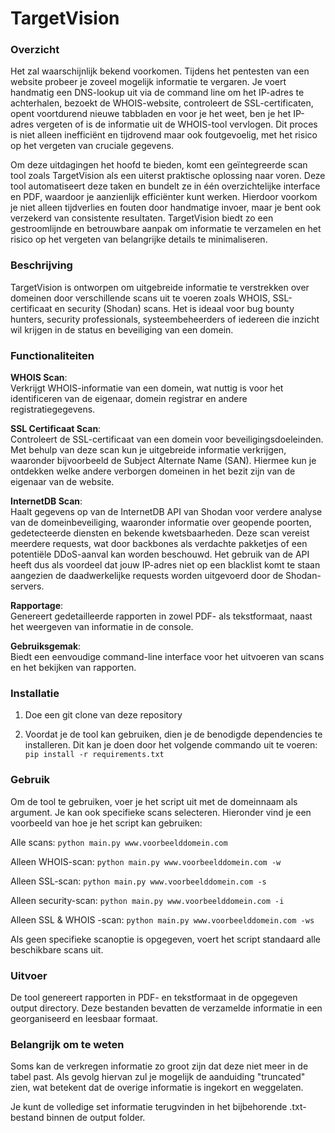 # TargetVision
### Overzicht
Het zal waarschijnlijk bekend voorkomen. Tijdens het pentesten van een website probeer je zoveel mogelijk informatie te vergaren. Je voert handmatig een DNS-lookup uit via de command line om het IP-adres te achterhalen, bezoekt de WHOIS-website, controleert de SSL-certificaten, opent voortdurend nieuwe tabbladen en voor je het weet, ben je het IP-adres vergeten of is de informatie uit de WHOIS-tool vervlogen. Dit proces is niet alleen inefficiënt en tijdrovend maar ook foutgevoelig, met het risico op het vergeten van cruciale gegevens.

Om deze uitdagingen het hoofd te bieden, komt een geïntegreerde scan tool zoals TargetVision als een uiterst praktische oplossing naar voren. Deze tool automatiseert deze taken en bundelt ze in één overzichtelijke interface en PDF, waardoor je aanzienlijk efficiënter kunt werken. Hierdoor voorkom je niet alleen tijdverlies en fouten door handmatige invoer, maar je bent ook verzekerd van consistente resultaten. TargetVision biedt zo een gestroomlijnde en betrouwbare aanpak om informatie te verzamelen en het risico op het vergeten van belangrijke details te minimaliseren.

### Beschrijving
TargetVision is ontworpen om uitgebreide informatie te verstrekken over domeinen door verschillende scans uit te voeren zoals WHOIS, SSL-certificaat en security (Shodan) scans. Het is ideaal voor bug bounty hunters, security professionals, systeembeheerders of iedereen die inzicht wil krijgen in de status en beveiliging van een domein.

### Functionaliteiten

**WHOIS Scan**:  
Verkrijgt WHOIS-informatie van een domein, wat nuttig is voor het identificeren van de eigenaar, domein registrar en andere registratiegegevens.

**SSL Certificaat Scan**:  
Controleert de SSL-certificaat van een domein voor beveiligingsdoeleinden.
Met behulp van deze scan kun je uitgebreide informatie verkrijgen, waaronder bijvoorbeeld de Subject Alternate Name (SAN). Hiermee kun je ontdekken welke andere verborgen domeinen in het bezit zijn van de eigenaar van de website.

**InternetDB Scan**:  
Haalt gegevens op van de InternetDB API van Shodan voor verdere analyse van de domeinbeveiliging, waaronder informatie over geopende poorten, gedetecteerde diensten en bekende kwetsbaarheden.
Deze scan vereist meerdere requests, wat door backbones als verdachte pakketjes of een potentiële DDoS-aanval kan worden beschouwd.
Het gebruik van de API heeft dus als voordeel dat jouw IP-adres niet op een blacklist komt te staan aangezien de daadwerkelijke requests worden uitgevoerd door de Shodan-servers.

**Rapportage**:  
Genereert gedetailleerde rapporten in zowel PDF- als tekstformaat, naast het weergeven van informatie in de console.

**Gebruiksgemak**:  
Biedt een eenvoudige command-line interface voor het uitvoeren van scans en het bekijken van rapporten.

### Installatie
1. Doe een git clone van deze repository

2. Voordat je de tool kan gebruiken, dien je de benodigde dependencies te installeren. 
Dit kan je doen door het volgende commando uit te voeren:  
```pip install -r requirements.txt```

### Gebruik
Om de tool te gebruiken, voer je het script uit met de domeinnaam als argument. Je kan ook specifieke scans selecteren.
Hieronder vind je een voorbeeld van hoe je het script kan gebruiken:

Alle scans: ```python main.py www.voorbeelddomein.com```

Alleen WHOIS-scan: ```python main.py www.voorbeelddomein.com -w```

Alleen SSL-scan: ```python main.py www.voorbeelddomein.com -s```

Alleen security-scan:  ```python main.py www.voorbeelddomein.com -i```

Alleen SSL & WHOIS -scan: ```python main.py www.voorbeelddomein.com -ws```


Als geen specifieke scanoptie is opgegeven, voert het script standaard alle beschikbare scans uit.

### Uitvoer

De tool genereert rapporten in PDF- en tekstformaat in de opgegeven output directory. Deze bestanden bevatten de verzamelde informatie in een georganiseerd en leesbaar formaat.

### Belangrijk om te weten
Soms kan de verkregen informatie zo groot zijn dat deze niet meer in de tabel past. Als gevolg hiervan zul je mogelijk de aanduiding "truncated" zien, wat betekent dat de overige informatie is ingekort en weggelaten.

Je kunt de volledige set informatie terugvinden in het bijbehorende .txt-bestand binnen de output folder.
